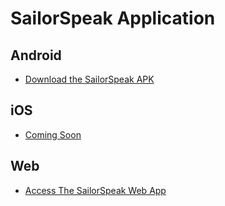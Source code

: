 # SailorSpeak Application

## Android
- [Download the SailorSpeak APK](https://github.com/Zakariya00/SailorSpeak-Application/blob/3a86bcea8dab19e3d4ad105d7a7cb85d54156340/SailorSpeak.apk)

## iOS
- [Coming Soon](link-to-ios-app)

## Web
- [Access The SailorSpeak Web App](https://zakariya00.github.io/SailorSpeak-Application/)
